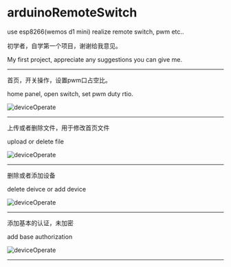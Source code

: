 # arduinoRemoteSwitch
use esp8266(wemos d1 mini) realize remote switch, pwm etc..

初学者，自学第一个项目，谢谢给我意见。

My first project, appreciate any suggestions you can give me.

--------------------------------------------------------------------------------

首页，开关操作，设置pwm口占空比。

home panel, open switch, set pwm duty rtio.

![deviceOperate](https://github.com/oocco/arduinoRemoteSwitch/blob/master/readme/homePanel.gif)

--------------------------------------------------------------------------------

上传或者删除文件，用于修改首页文件

upload or delete file

![deviceOperate](https://github.com/oocco/arduinoRemoteSwitch/blob/master/readme/filePanel.gif)

--------------------------------------------------------------------------------

删除或者添加设备

delete deivce or add device

![deviceOperate](https://github.com/oocco/arduinoRemoteSwitch/blob/master/readme/deviceOperate.gif)

--------------------------------------------------------------------------------

添加基本的认证，未加密

add base authorization

![deviceOperate](https://github.com/oocco/arduinoRemoteSwitch/blob/master/readme/passwordSet.gif)

--------------------------------------------------------------------------------

